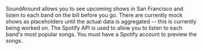 SoundAround allows you to see upcoming shows in San Francisco and listen to each band on the bill before you go.
There are currently mock shows as placeholders until the actual data is aggregated -- this is currently being worked on.
The Spotify API is used to allow you to listen to each band's most popular songs.
You must have a Spotify account to preview the songs.
